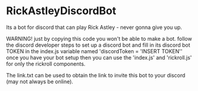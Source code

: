 # RickAstleyDiscordBot
Its a bot for discord that can play Rick Astley - never gonna give you up.

WARNING! just by copying this code you won't be able to make a bot. follow the discord developer steps to set up a discord bot and fill in its discord bot TOKEN in the index.js variable named 'discordToken = 'INSERT TOKEN''
once you have your bot setup then you can use the 'index.js' and 'rickroll.js' for only the rickroll components.

The link.txt can be used to obtain the link to invite this bot to your discord (may not always be online).
